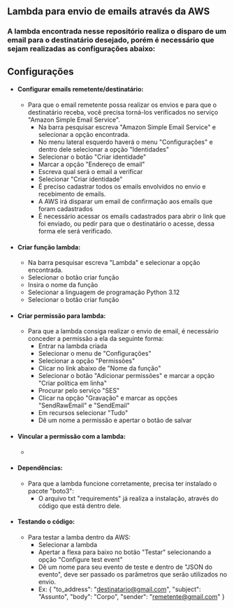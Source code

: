 ## Lambda para envio de emails através da AWS

### A lambda encontrada nesse repositório realiza o disparo de um email para o destinatário desejado, porém é necessário que sejam realizadas as configurações abaixo:

## Configurações

* #### Configurar emails remetente/destinatário:
  - Para que o email remetente possa realizar os envios e para que o destinatário receba, você precisa torná-los verificados no serviço "Amazon Simple Email Service".
    - Na barra pesquisar escreva "Amazon Simple Email Service" e selecionar a opção encontrada. 
    - No menu lateral esquerdo haverá o menu "Configurações" e dentro dele selecionar a opção "Identidades"
    - Selecionar o botão "Criar identidade"
    - Marcar a opção "Endereço de email"
    - Escreva qual será o email a verificar
    - Selecionar "Criar identidade"
    - É preciso cadastrar todos os emails envolvidos no envio e recebimento de emails.
    - A AWS irá disparar um email de confirmação aos emails que foram cadastrados
    - É necessário acessar os emails cadastrados para abrir o link que foi enviado, ou pedir para que o destinatário o acesse, dessa forma ele será verificado.
* #### Criar função lambda:
  - Na barra pesquisar escreva "Lambda" e selecionar a opção encontrada.
  - Selecionar o botão criar função
  - Insira o nome da função
  - Selecionar a linguagem de programação Python 3.12
  - Selecionar o botão criar função
* #### Criar permissão para lambda:
  - Para que a lambda consiga realizar o envio de email, é necessário conceder a permissão a ela da seguinte forma:
    - Entrar na lambda criada
    - Selecionar o menu de "Configurações"
    - Selecionar a opção "Permissões"
    - Clicar no link abaixo de "Nome da função"
    - Selecionar o botão "Adicionar permissões" e marcar a opção "Criar política em linha"
    - Procurar pelo serviço "SES"
    - Clicar na opção "Gravação" e marcar as opções "SendRawEmail" e "SendEmail"
    - Em recursos selecionar "Tudo"
    - Dê um nome a permissão e apertar o botão de salvar
* #### Vincular a permissão com a lambda:
  -  
* #### Dependências:
  - Para que a lambda funcione corretamente, precisa ter instalado o pacote "boto3":
    * O arquivo txt "requirements" já realiza a instalação, através do código que está dentro dele. 
* #### Testando o código:
  - Para testar a lamba dentro da AWS:
    - Selecionar a lambda
    - Apertar a flexa para baixo no botão "Testar" selecionando a opção "Configure test event"
    - Dê um nome para seu evento de teste e dentro de "JSON do evento", deve ser passado os parâmetros
      que serão utilizados no envio.
    - Ex:
    {
    "to_address": "destinatario@gmail.com",
    "subject": "Assunto",
    "body": "Corpo",
    "sender": "remetente@gmail.com"
    }     
